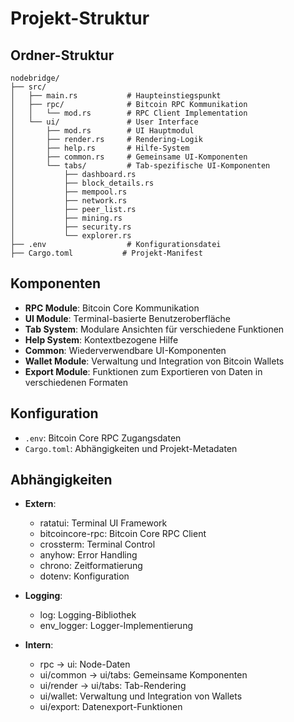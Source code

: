 # Projekt-Struktur

## Ordner-Struktur
```
nodebridge/
├── src/
│   ├── main.rs           # Haupteinstiegspunkt
│   ├── rpc/              # Bitcoin RPC Kommunikation
│   │   └── mod.rs        # RPC Client Implementation
│   └── ui/               # User Interface
│       ├── mod.rs        # UI Hauptmodul
│       ├── render.rs     # Rendering-Logik
│       ├── help.rs       # Hilfe-System
│       ├── common.rs     # Gemeinsame UI-Komponenten
│       └── tabs/         # Tab-spezifische UI-Komponenten
│           ├── dashboard.rs
│           ├── block_details.rs
│           ├── mempool.rs
│           ├── network.rs
│           ├── peer_list.rs
│           ├── mining.rs
│           ├── security.rs
│           └── explorer.rs
├── .env                  # Konfigurationsdatei
├── Cargo.toml           # Projekt-Manifest
```

## Komponenten
- **RPC Module**: Bitcoin Core Kommunikation
- **UI Module**: Terminal-basierte Benutzeroberfläche
- **Tab System**: Modulare Ansichten für verschiedene Funktionen
- **Help System**: Kontextbezogene Hilfe
- **Common**: Wiederverwendbare UI-Komponenten
- **Wallet Module**: Verwaltung und Integration von Bitcoin Wallets
- **Export Module**: Funktionen zum Exportieren von Daten in verschiedenen Formaten

## Konfiguration
- `.env`: Bitcoin Core RPC Zugangsdaten
- `Cargo.toml`: Abhängigkeiten und Projekt-Metadaten

## Abhängigkeiten
- **Extern**:
  - ratatui: Terminal UI Framework
  - bitcoincore-rpc: Bitcoin Core RPC Client
  - crossterm: Terminal Control
  - anyhow: Error Handling
  - chrono: Zeitformatierung
  - dotenv: Konfiguration
- **Logging**:
  - log: Logging-Bibliothek
  - env_logger: Logger-Implementierung

- **Intern**:
  - rpc → ui: Node-Daten
  - ui/common → ui/tabs: Gemeinsame Komponenten
  - ui/render → ui/tabs: Tab-Rendering
  - ui/wallet: Verwaltung und Integration von Wallets
  - ui/export: Datenexport-Funktionen